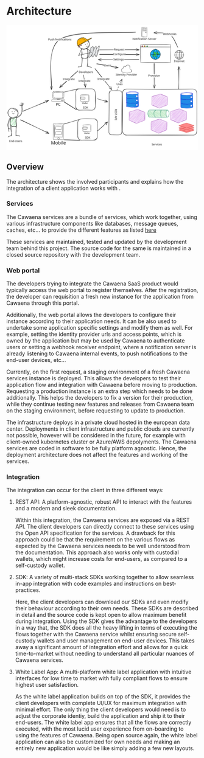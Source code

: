 # Architecture

![ Integration Architecture](Cawaena_Integration.svg)

## Overview

The architecture shows the involved participants and explains how the integration of a client application works with .

### Services

The Cawaena services are a bundle of services, which work together, using various infrastructure components like databases, message queues, caches, etc... to provide the different features as listed [here](Features.md)

These services are maintained, tested and updated by the development team behind this project. The source code for the same is maintained in a closed source repository with the development team.

### Web portal

The developers trying to integrate the Cawaena SaaS product would typically access the web portal to register themselves. After the registration, the developer can requisition a fresh new instance for the application from Cawaena through this portal.

Additionally, the web portal allows the developers to configure their instance according to their application needs. It can be also used to undertake some application specific settings and modify them as well. For example, setting the identity provider urls and access points, which is owned by the application but may be used by Cawaena to authenticate users or setting a webhook receiver endpoint, where a notification server is already listening to Cawaena internal events, to push notifications to the end-user devices, etc...

Currently, on the first request, a staging environment of a fresh Cawaena services instance is deployed. This allows the developers to test their application flow and integration with Cawaena before moving to production. Requesting a production instance is an extra step which needs to be done additionally. This helps the developers to fix a version for their production, while they continue testing new features and releases from Cawaena team on the staging environment, before requesting to update to production.

The infrastructure deploys in a private cloud hosted in the european data center. Deployments in client infrastructure and public clouds are currently not possible, however will be considered in the future, for example with client-owned kubernetes cluster or Azure/AWS depolyments. The Cawaena services are coded in software to be fully platform agnostic. Hence, the deployment architecture does not affect the features and working of the services.

### Integration

The integration can occur for the client in three different ways:

1. REST API: A platform-agnostic, robust API to interact with the  features and a modern and sleek documentation.

    Within this integration, the Cawaena services are exposed via a REST API. The client developers can directly connect to these services using the Open API specification for the services. A drawback for this approach could be that the requirement on the various flows as expected by the Cawaena services needs to be well understood from the documentation. This approach also works only with custodial wallets, which might increase costs for end-users, as compared to a self-custody wallet.

2. SDK: A variety of multi-stack SDKs working together to allow seamless in-app integration with code examples and instructions on best-practices.

    Here, the client developers can download our SDKs and even modify their behaviour according to their own needs. These SDKs are described in detail and the source code is kept open to allow maximum benefit during integration. Using the SDK gives the advantage to the developers in a way that, the SDK does all the heavy lifting in terms of executing the flows together with the Cawaena service whilst ensuring secure self-custody wallets and user management on end-user devices. This takes away a significant amount of integration effort and allows for a quick time-to-market without needing to understand all particular nuances of Cawaena services.

3. White Label App: A multi-platform white label application with intuitive interfaces for low time to market with fully compliant flows to ensure highest user satisfaction.

    As the white label application builds on top of the SDK, it provides the client developers with complete UI/UX for maximum integration with minimal effort. The only thing the client developers would need is to adjust the corporate identiy, build the application and ship it to their end-users. The white label app ensures that all the flows are correctly executed, with the most lucid user experience from on-boarding to using the features of Cawaena. Being open source again, the white label application can also be customized for own needs and making an entirely new application would be like simply adding a few new layouts.
